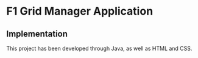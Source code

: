 # F1 Grid Manager Application

## Implementation
This project has been developed through Java, as well as HTML and CSS.
